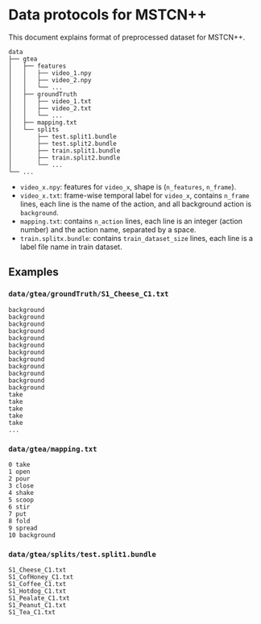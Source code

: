 # Data protocols for MSTCN++

This document explains format of preprocessed dataset for MSTCN++.

```
data
├── gtea
│   ├── features
│   │   ├── video_1.npy
│   │   ├── video_2.npy
│   │   └── ...
│   ├── groundTruth
│   │   ├── video_1.txt
│   │   ├── video_2.txt
│   │   └── ...
│   ├── mapping.txt
│   └── splits
│       ├── test.split1.bundle
│       ├── test.split2.bundle
│       ├── train.split1.bundle
│       ├── train.split2.bundle
│       └── ...
└── ...
```

* `video_x.npy`: features for `video_x`, shape is (`n_features`, `n_frame`).
* `video_x.txt`: frame-wise temporal label for `video_x`, contains `n_frame` lines, each line is the name of the action, and all background action is `background`.
* `mapping.txt`: contains `n_action` lines, each line is an integer (action number) and the action name, separated by a space.
* `train.splitx.bundle`: contains `train_dataset_size` lines, each line is a label file name in train dataset.

## Examples

### `data/gtea/groundTruth/S1_Cheese_C1.txt`

```
background
background
background
background
background
background
background
background
background
background
background
background
take
take
take
take
take
...
```

### `data/gtea/mapping.txt`

```
0 take
1 open
2 pour
3 close
4 shake
5 scoop
6 stir
7 put
8 fold
9 spread
10 background
```

### `data/gtea/splits/test.split1.bundle`

```
S1_Cheese_C1.txt
S1_CofHoney_C1.txt
S1_Coffee_C1.txt
S1_Hotdog_C1.txt
S1_Pealate_C1.txt
S1_Peanut_C1.txt
S1_Tea_C1.txt
```
